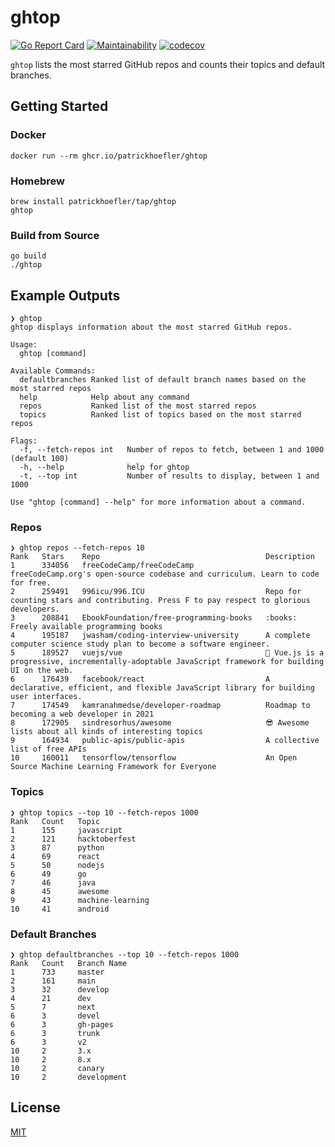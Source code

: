 # ghtop

[![Go Report Card](https://goreportcard.com/badge/github.com/patrickhoefler/ghtop)](https://goreportcard.com/report/github.com/patrickhoefler/ghtop)
[![Maintainability](https://api.codeclimate.com/v1/badges/bc77f3cc2bd774e8d33f/maintainability)](https://codeclimate.com/github/patrickhoefler/ghtop/maintainability)
[![codecov](https://codecov.io/gh/patrickhoefler/ghtop/branch/main/graph/badge.svg)](https://codecov.io/gh/patrickhoefler/ghtop)

`ghtop` lists the most starred GitHub repos and counts their topics and default branches.

## Getting Started

### Docker

```shell
docker run --rm ghcr.io/patrickhoefler/ghtop
```

### Homebrew

```shell
brew install patrickhoefler/tap/ghtop
ghtop
```

### Build from Source

```shell
go build
./ghtop
```

## Example Outputs

```text
❯ ghtop
ghtop displays information about the most starred GitHub repos.

Usage:
  ghtop [command]

Available Commands:
  defaultbranches Ranked list of default branch names based on the most starred repos
  help            Help about any command
  repos           Ranked list of the most starred repos
  topics          Ranked list of topics based on the most starred repos

Flags:
  -f, --fetch-repos int   Number of repos to fetch, between 1 and 1000 (default 100)
  -h, --help              help for ghtop
  -t, --top int           Number of results to display, between 1 and 1000

Use "ghtop [command] --help" for more information about a command.
```

### Repos

```text
❯ ghtop repos --fetch-repos 10
Rank   Stars    Repo                                     Description
1      334056   freeCodeCamp/freeCodeCamp                freeCodeCamp.org's open-source codebase and curriculum. Learn to code for free.
2      259491   996icu/996.ICU                           Repo for counting stars and contributing. Press F to pay respect to glorious developers.
3      208841   EbookFoundation/free-programming-books   :books: Freely available programming books
4      195187   jwasham/coding-interview-university      A complete computer science study plan to become a software engineer.
5      189527   vuejs/vue                                🖖 Vue.js is a progressive, incrementally-adoptable JavaScript framework for building UI on the web.
6      176439   facebook/react                           A declarative, efficient, and flexible JavaScript library for building user interfaces.
7      174549   kamranahmedse/developer-roadmap          Roadmap to becoming a web developer in 2021
8      172905   sindresorhus/awesome                     😎 Awesome lists about all kinds of interesting topics
9      164934   public-apis/public-apis                  A collective list of free APIs
10     160011   tensorflow/tensorflow                    An Open Source Machine Learning Framework for Everyone
```

### Topics

```text
❯ ghtop topics --top 10 --fetch-repos 1000
Rank   Count   Topic
1      155     javascript
2      121     hacktoberfest
3      87      python
4      69      react
5      50      nodejs
6      49      go
7      46      java
8      45      awesome
9      43      machine-learning
10     41      android
```

### Default Branches

```text
❯ ghtop defaultbranches --top 10 --fetch-repos 1000
Rank   Count   Branch Name
1      733     master
2      161     main
3      32      develop
4      21      dev
5      7       next
6      3       devel
6      3       gh-pages
6      3       trunk
6      3       v2
10     2       3.x
10     2       8.x
10     2       canary
10     2       development
```

## License

[MIT](https://github.com/patrickhoefler/ghtop/blob/main/LICENSE)
